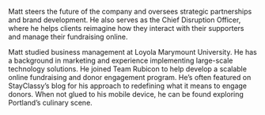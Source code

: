 Matt steers the future of the company and oversees strategic partnerships and brand development. He also serves as the Chief Disruption Officer, where he helps clients reimagine how they interact with their supporters and manage their fundraising online.

Matt studied business management at Loyola Marymount University.  He has a background in marketing and experience implementing large-scale technology solutions. He joined Team Rubicon to help develop a scalable online fundraising and donor engagement program. He’s often featured on StayClassy’s blog for his approach to redefining what it means to engage donors. When not glued to his mobile device, he can be found exploring Portland’s culinary scene.